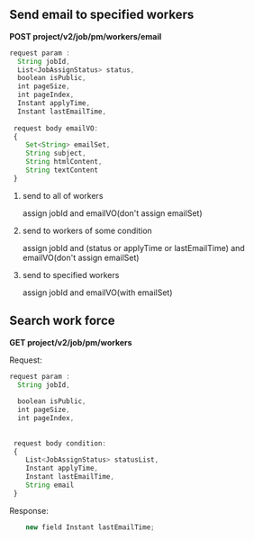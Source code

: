 ## Send email to specified workers

**POST project/v2/job/pm/workers/email**

```javascript
request param : 
  String jobId,
  List<JobAssignStatus> status,
  boolean isPublic,
  int pageSize,
  int pageIndex,
  Instant applyTime,
  Instant lastEmailTime,
 
 request body emailVO: 
 {
    Set<String> emailSet,
    String subject,
    String htmlContent,
    String textContent
 }

```

1. send to all of workers

    assign jobId and emailVO(don't assign emailSet)

2. send to workers of some condition

    assign jobId and (status or applyTime or lastEmailTime) and emailVO(don't assign emailSet)

3. send to specified workers
    
    assign jobId and emailVO(with emailSet)

## Search work force

**GET project/v2/job/pm/workers**

Request:
```javascript
request param : 
  String jobId,
  
  boolean isPublic,
  int pageSize,
  int pageIndex,
  
 
 request body condition: 
 {
    List<JobAssignStatus> statusList,
    Instant applyTime,
    Instant lastEmailTime,
    String email
 }

```

Response: 
```javascript
    new field Instant lastEmailTime;
```

